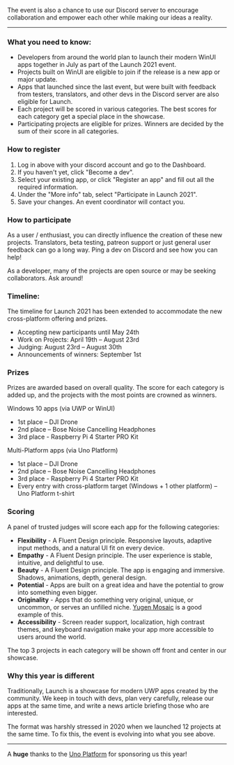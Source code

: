 The event is also a chance to use our Discord server to encourage collaboration and empower each other while making our ideas a reality.

---

### What you need to know:
- Developers from around the world plan to launch their modern WinUI apps together in July as part of the Launch 2021 event.
- Projects built on WinUI are eligible to join if the release is a new app or major update.
- Apps that launched since the last event, but were built with feedback from testers, translators, and other devs in the Discord server are also eligible for Launch.
- Each project will be scored in various categories. The best scores for each category get a special place in the showcase.	
- Participating projects are eligible for prizes. Winners are decided by the sum of their score in all categories.

### How to register
1. Log in above with your discord account and go to the Dashboard.
2. If you haven't yet, click "Become a dev".
3. Select your existing app, or click "Register an app" and fill out all the required information.
4. Under the "More info" tab, select "Participate in Launch 2021".
5. Save your changes. An event coordinator will contact you.

### How to participate
As a user / enthusiast, you can directly influence the creation of these new projects. Translators, beta testing, patreon support or just general user feedback can go a long way. Ping a dev on Discord and see how you can help!

As a developer, many of the projects are open source or may be seeking collaborators. Ask around!

### Timeline: 
The timeline for Launch 2021 has been extended to accommodate the new cross-platform offering and prizes.
- Accepting new participants until May 24th
- Work on Projects:  April 19th – August 23rd
- Judging: August 23rd – August 30th
- Announcements of winners: September 1st

### Prizes

Prizes are awarded based on overall quality. The score for each category is added up, and the projects with the most points are crowned as winners.

Windows 10 apps (via UWP or WinUI)
- 1st place – DJI Drone 
- 2nd place – Bose Noise Cancelling Headphones
- 3rd place - Raspberry Pi 4 Starter PRO Kit

Multi-Platform apps (via Uno Platform)
- 1st place – DJI Drone 
- 2nd place – Bose Noise Cancelling Headphones
- 3rd place - Raspberry Pi 4 Starter PRO Kit
- Every entry with cross-platform target (Windows + 1 other platform) – Uno Platform t-shirt
 
### Scoring
A panel of trusted judges will score each app for the following categories:

 - **Flexibility** - A Fluent Design principle. Responsive layouts, adaptive input methods, and a natural UI fit on every device.
 - **Empathy** - A Fluent Design principle. The user experience is stable, intuitive, and delightful to use. 
 - **Beauty** - A Fluent Design principle. The app is engaging and immersive. Shadows, animations, depth, general design.
 - **Potential** - Apps are built on a great idea and have the potential to grow into something even bigger.
 - **Originality** - Apps that do something very original, unique, or uncommon, or serves an unfilled niche. [Yugen Mosaic](https://www.microsoft.com/en-us/p/yugen-mosaic/9pf0s24cx0d4) is a good example of this.
 - **Accessibility** - Screen reader support, localization, high contrast themes, and keyboard navigation make your app more accessible to users around the world.

The top 3 projects in each category will be shown off front and center in our showcase.
 

### Why this year is different
Traditionally, Launch is a showcase for modern UWP apps created by the community. We keep in touch with devs, plan very carefully, release our apps at the same time, and write a news article briefing those who are interested.

The format was harshly stressed in 2020 when we launched 12 projects at the same time. To fix this, the event is evolving into what you see above. 

---

A **huge** thanks to the [Uno Platform](https://platform.uno/) for sponsoring us this year!
